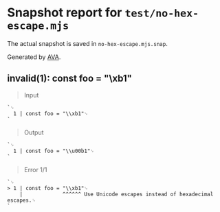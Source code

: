 # Snapshot report for `test/no-hex-escape.mjs`

The actual snapshot is saved in `no-hex-escape.mjs.snap`.

Generated by [AVA](https://avajs.dev).

## invalid(1): const foo = "\xb1"

> Input

    `␊
      1 | const foo = "\\xb1"␊
    `

> Output

    `␊
      1 | const foo = "\\u00b1"␊
    `

> Error 1/1

    `␊
    > 1 | const foo = "\\xb1"␊
        |             ^^^^^^ Use Unicode escapes instead of hexadecimal escapes.␊
    `
